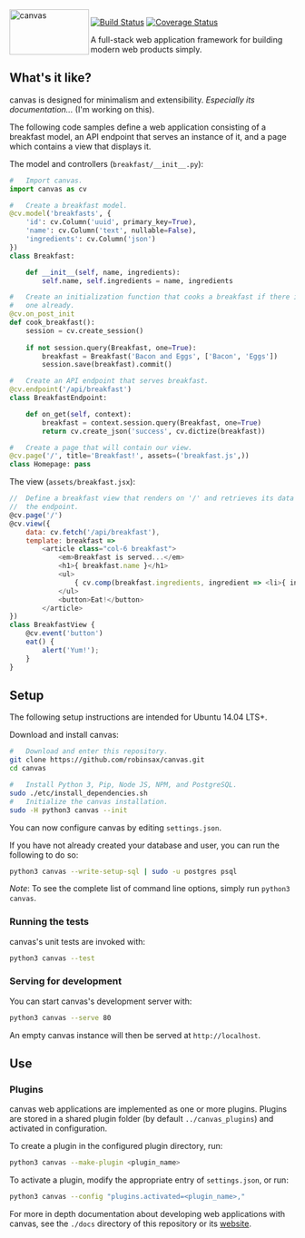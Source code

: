<img align="left" width="140" height="80" title="canvas" src="http://canvas-framework.com/assets/media/canvas_logo.svg">

[![Build Status](https://travis-ci.org/robinsax/canvas.svg?branch=master)](https://travis-ci.org/robinsax/canvas)
[![Coverage Status](https://coveralls.io/repos/github/robinsax/canvas/badge.svg?branch=master)](https://coveralls.io/github/robinsax/canvas?branch=master)

A full-stack web application framework for building modern web products simply.

## What's it like?

canvas is designed for minimalism and extensibility. 
*Especially its documentation...* (I'm working on this).

The following code samples define a web application consisting of a 
breakfast model, an API endpoint that serves an instance of it, and a page 
which contains a view that displays it.

The model and controllers (`breakfast/__init__.py`):

```python
#   Import canvas.
import canvas as cv

#   Create a breakfast model.
@cv.model('breakfasts', {
    'id': cv.Column('uuid', primary_key=True),
    'name': cv.Column('text', nullable=False),
    'ingredients': cv.Column('json')
})
class Breakfast:

    def __init__(self, name, ingredients):
        self.name, self.ingredients = name, ingredients

#   Create an initialization function that cooks a breakfast if there isn't
#   one already.
@cv.on_post_init
def cook_breakfast():
    session = cv.create_session()
	
    if not session.query(Breakfast, one=True):
        breakfast = Breakfast('Bacon and Eggs', ['Bacon', 'Eggs'])
        session.save(breakfast).commit()

#   Create an API endpoint that serves breakfast.
@cv.endpoint('/api/breakfast')
class BreakfastEndpoint:

    def on_get(self, context):
        breakfast = context.session.query(Breakfast, one=True)
        return cv.create_json('success', cv.dictize(breakfast))

#	Create a page that will contain our view.
@cv.page('/', title='Breakfast!', assets=('breakfast.js',))
class Homepage: pass
```

The view (`assets/breakfast.jsx`):

```javascript
//  Define a breakfast view that renders on '/' and retrieves its data from
//	the endpoint.
@cv.page('/')
@cv.view({
    data: cv.fetch('/api/breakfast'),
    template: breakfast => 
        <article class="col-6 breakfast">
            <em>Breakfast is served...</em>
            <h1>{ breakfast.name }</h1>
            <ul>
                { cv.comp(breakfast.ingredients, ingredient => <li>{ ingredient }</li>) }
            </ul>
            <button>Eat!</button>
        </article>
})
class BreakfastView {
    @cv.event('button')
    eat() {
        alert('Yum!');
    }
}
```

## Setup

The following setup instructions are intended for Ubuntu 14.04 LTS+.

Download and install canvas:

```bash
#   Download and enter this repository.
git clone https://github.com/robinsax/canvas.git
cd canvas

#   Install Python 3, Pip, Node JS, NPM, and PostgreSQL.
sudo ./etc/install_dependencies.sh
#   Initialize the canvas installation.
sudo -H python3 canvas --init
```

You can now configure canvas by editing `settings.json`.

If you have not already created your database and user, you can run the
following to do so:

```bash
python3 canvas --write-setup-sql | sudo -u postgres psql
```

*Note*: To see the complete list of command line options, simply run `python3 canvas`.

### Running the tests

canvas's unit tests are invoked with:

```bash
python3 canvas --test
```

### Serving for development

You can start canvas's development server with:

```bash
python3 canvas --serve 80
```

An empty canvas instance will then be served at `http://localhost`.

## Use

### Plugins

canvas web applications are implemented as one or more plugins. Plugins are
stored in a shared plugin folder (by default `../canvas_plugins`) and
activated in configuration.

To create a plugin in the configured plugin directory, run:

```bash
python3 canvas --make-plugin <plugin_name>
```

To activate a plugin, modify the appropriate entry of `settings.json`, or run:

```bash
python3 canvas --config "plugins.activated=<plugin_name>,"
```

For more in depth documentation about developing web applications with canvas, 
see the `./docs` directory of this repository or its [website](http://canvas-framework.com).
